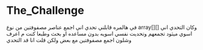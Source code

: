 # The_Challenge


في هالمره قابلني تحدي اني اجمع عناصر مصفوفتين من نوع 
array[][]
وكان التحدي اني اسوي ميثود تجمعهم وتحديت نفسي اسويه بدون مساعده او بحث
وطبعا كنت م اعرف وشلون اجمع مصفوفتين مع بعض ولكن قلت انا قد التحدي
